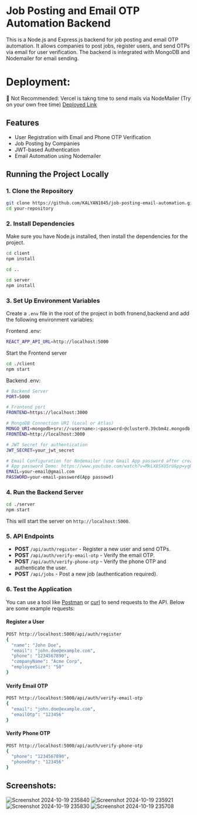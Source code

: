 # Job Posting and Email OTP Automation Backend

This is a Node.js and Express.js backend for job posting and email OTP automation. It allows companies to post jobs, register users, and send OTPs via email for user verification. The backend is integrated with MongoDB and Nodemailer for email sending.

# Deployment:
🔴 Not Recommended: Vercel is takng time to send mails via NodeMailer (Try on your own free time) [Deployed Link](https://job-posting-email-automation-58k7-821lfmgy5.vercel.app/)


## Features
- User Registration with Email and Phone OTP Verification
- Job Posting by Companies
- JWT-based Authentication
- Email Automation using Nodemailer

## Running the Project Locally

### 1. Clone the Repository
```bash
git clone https://github.com/KALYAN1045/job-posting-email-automation.git
cd your-repository
```

### 2. Install Dependencies
Make sure you have Node.js installed, then install the dependencies for the project.

```bash
cd client
npm install

cd ..

cd server
npm install
```

### 3. Set Up Environment Variables

Create a `.env` file in the root of the project in both fronend,backend and add the following environment variables:

Frontend .env:

```bash
REACT_APP_API_URL=http://localhost:5000
```

Start the Frontend server

```bash
cd ./client
npm start
```

Backend .env:

```bash
# Backend Server
PORT=5000

# Frontend port
FRONTEND=https://localhost:3000 

# MongoDB Connection URI (Local or Atlas)
MONGO_URI=mongodb+srv://<username>:<password>@cluster0.39cbm4z.mongodb.net/<dbname>?retryWrites=true&w=majority&appName=Cluster0
FRONTEND=http://localhost:3000

# JWT Secret for authentication
JWT_SECRET=your_jwt_secret

# Email Configuration for Nodemailer (use Gmail App password after creating 2FA )
# App password Demo: https://www.youtube.com/watch?v=MkLX85XU5rU&pp=ygUkaG93IHRvIGNyZWF0ZSBhbiBnb29nbGUgYXBwIHBhc3N3b3Jk
EMAIL=your-email@gmail.com
PASSWORD=your-email-password(App passowd)
```

### 4. Run the Backend Server

```bash
cd ./server
npm start
```

This will start the server on `http://localhost:5000`.

### 5. API Endpoints

- **POST** `/api/auth/register` - Register a new user and send OTPs.
- **POST** `/api/auth/verify-email-otp` - Verify the email OTP.
- **POST** `/api/auth/verify-phone-otp` - Verify the phone OTP and authenticate the user.
- **POST** `/api/jobs` - Post a new job (authentication required).

### 6. Test the Application

You can use a tool like [Postman](https://www.postman.com/) or [curl](https://curl.se/) to send requests to the API. Below are some example requests:

#### Register a User
```bash
POST http://localhost:5000/api/auth/register
{
  "name": "John Doe",
  "email": "john.doe@example.com",
  "phone": "1234567890",
  "companyName": "Acme Corp",
  "employeeSize": "50"
}
```

#### Verify Email OTP
```bash
POST http://localhost:5000/api/auth/verify-email-otp
{
  "email": "john.doe@example.com",
  "emailOtp": "123456"
}
```

#### Verify Phone OTP
```bash
POST http://localhost:5000/api/auth/verify-phone-otp
{
  "phone": "1234567890",
  "phoneOtp": "123456"
}
```

## Screenshots:
![Screenshot 2024-10-19 235840](https://github.com/user-attachments/assets/faf8bb17-392a-407a-aa80-1885f7dd7361)
![Screenshot 2024-10-19 235921](https://github.com/user-attachments/assets/4166e1dc-bc8e-4015-ad3b-af8da551300e)
![Screenshot 2024-10-19 235830](https://github.com/user-attachments/assets/b774c3b0-3d24-4b3e-8815-079a230d43ab)
![Screenshot 2024-10-19 235708](https://github.com/user-attachments/assets/91ca5cb0-97b2-457e-acc5-78563f062e6b)

